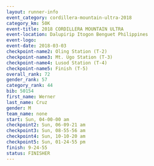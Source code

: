```yaml
---
layout: runner-info 
event_category: cordillera-mountain-ultra-2018 
category_km: 50K 
event-title: 2018 CORDILLERA MOUNTAIN ULTRA 
event-location: Dalupirip Itogon Benguet Philippines 
event-logo: 
event-date: 2018-03-03 
checkpoint-name2: Oling Station (T-2) 
checkpoint-name3: Mt. Ugo Station (T-3) 
checkpoint-name4: Lusod Station (T-4) 
checkpoint-name5: Finish (T-5) 
overall_rank: 72
gender_rank: 57
category_rank: 44
bib: 50154
first_name: Werner
last_name: Cruz
gender: M
team_name: none
start: Sun, 04-00-00 am
checkpoint2: Sun, 06-09-21 am
checkpoint3: Sun, 08-55-56 am
checkpoint4: Sun, 10-10-20 am
checkpoint5: Sun, 01-24-55 pm
finish: 9-24-55
status: FINISHER
---
```

